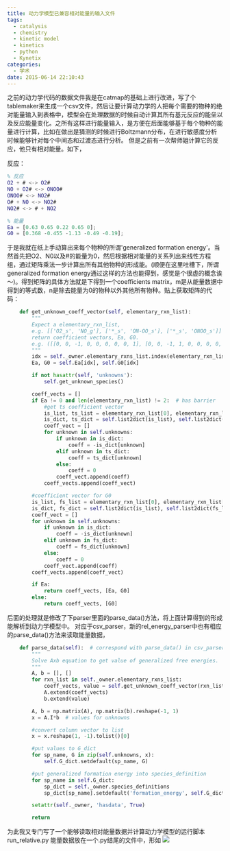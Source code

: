 ```yaml
---
title: 动力学模型已兼容相对能量的输入文件
tags:
  - catalysis
  - chemistry
  - kinetic model
  - kinetics
  - python
  - Kynetix
categories:
  - 学术
date: 2015-06-14 22:10:43
---
```


之前的动力学代码的数据文件我是在catmap的基础上进行改进，写了个tablemaker来生成一个csv文件，然后让要计算动力学的人把每个需要的物种的绝对能量输入到表格中，模型会在处理数据的时候自动计算其所有基元反应的能垒以及反应能量变化。之所有这样进行能量输入，是方便在后面能够基于每个物种的能量进行计算，比如在做出是猜测的时候进行Boltzmann分布，在进行敏感度分析时候能够针对每个中间态和过渡态进行分析。
但是之前有一次帮师姐计算它的反应，他只有相对能量。如下，

<!-- more -->

反应：
``` MatLab
% 反应
O2 + # <-> O2#
NO + O2# <-> ONOO#
ONOO# <-> NO2#
O# + NO <-> NO2#
NO2# <-> # + NO2

% 能量
Ea = [0.63 0.65 0.22 0.65 0];
G0 = [0.368 -0.455 -1.13 -0.49 -0.19];
```

于是我就在纸上手动算出来每个物种的所谓'generalized formation energy'。当然首先把O2、N0以及#的能量为0，然后根据相对能量的关系列出来线性方程组，通过矩阵乘法一步计算出所有其他物种的形成能。(顺便在这里吐槽下，所谓generalized formation energy通过这样的方法也能得到，感觉是个很虚的概念诶～)。得到矩阵的具体方法就是下得到一个coefficients matrix，m是从能量数据中得到的等式数，n是除去能量为0的物种以外其他所有物种。贴上获取矩阵的代码：
``` python
    def get_unknown_coeff_vector(self, elementary_rxn_list):
        """
        Expect a elementary_rxn_list,
        e.g. [['O2_s', 'NO_g'], ['*_s', 'ON-OO_s'], ['*_s', 'ONOO_s']]
        return coefficient vectors, Ea, G0.
        e.g. ([[0, 0, -1, 0, 0, 0, 0, 0, 1], [0, 0, -1, 1, 0, 0, 0, 0, 0]], 0.655, -0.455)
        """
        idx = self._owner.elementary_rxns_list.index(elementary_rxn_list)
        Ea, G0 = self.Ea[idx], self.G0[idx]

        if not hasattr(self, 'unknowns'):
            self.get_unknown_species()

        coeff_vects = []
        if Ea != 0 and len(elementary_rxn_list) != 2:  # has barrier
            #get ts coefficient vector
            is_list, ts_list = elementary_rxn_list[0], elementary_rxn_list[1]
            is_dict, ts_dict = self.list2dict(is_list), self.list2dict(ts_list)
            coeff_vect = []
            for unknown in self.unknowns:
                if unknown in is_dict:
                    coeff = -is_dict[unknown]
                elif unknown in ts_dict:
                    coeff = ts_dict[unknown]
                else:
                    coeff = 0
                coeff_vect.append(coeff)
            coeff_vects.append(coeff_vect)

        #coefficient vector for G0
        is_list, fs_list = elementary_rxn_list[0], elementary_rxn_list[-1]
        is_dict, fs_dict = self.list2dict(is_list), self.list2dict(fs_list)
        coeff_vect = []
        for unknown in self.unknowns:
            if unknown in is_dict:
                coeff = -is_dict[unknown]
            elif unknown in fs_dict:
                coeff = fs_dict[unknown]
            else:
                coeff = 0
            coeff_vect.append(coeff)
        coeff_vects.append(coeff_vect)

        if Ea:
            return coeff_vects, [Ea, G0]
        else:
            return coeff_vects, [G0]
```
后面的处理就是修改了下parser里面的parse_data()方法，将上面计算得到的形成能解析到动力学模型中。
对应于csv_parser，新的rel_energy_parser中也有相应的parse_data()方法来读取能量数据，
``` python
    def parse_data(self):  # correspond with parse_data() in csv_parser.py
        """
        Solve Axb equation to get value of generalized free energies.
        """
        A, b = [], []
        for rxn_list in self._owner.elementary_rxns_list:
            coeff_vects, value = self.get_unknown_coeff_vector(rxn_list)
            A.extend(coeff_vects)
            b.extend(value)

        A, b = np.matrix(A), np.matrix(b).reshape(-1, 1)
        x = A.I*b  # values for unknowns

        #convert column vector to list
        x = x.reshape(1, -1).tolist()[0]

        #put values to G_dict
        for sp_name, G in zip(self.unknowns, x):
            self.G_dict.setdefault(sp_name, G)

        #put generalized formation energy into species_definition
        for sp_name in self.G_dict:
            sp_dict = self._owner.species_definitions
            sp_dict[sp_name].setdefault('formation_energy', self.G_dict[sp_name])

        setattr(self._owner, 'hasdata', True)

        return

```
为此我又专门写了一个能够读取相对能量数据并计算动力学模型的运行脚本run_relative.py
能量数据放在一个.py结尾的文件中，形如
![](QQ截图20150614221151.gif)
